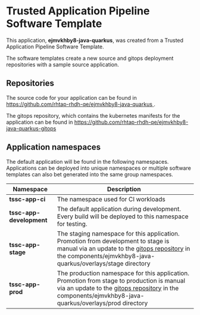 # Trusted Application Pipeline Software Template

This application, **ejmvkhby8-java-quarkus**, was created from a Trusted Application Pipeline Software Template.

The software templates create a new source and gitops deployment repositories with a sample source application. 

## Repositories

The source code for your application can be found in [https://github.com/rhtap-rhdh-qe/ejmvkhby8-java-quarkus ](https://github.com/rhtap-rhdh-qe/ejmvkhby8-java-quarkus ).
 
The gitops repository, which contains the kubernetes manifests for the application can be found in 
[https://github.com/rhtap-rhdh-qe/ejmvkhby8-java-quarkus-gitops ](https://github.com/rhtap-rhdh-qe/ejmvkhby8-java-quarkus-gitops ) 

## Application namespaces 

The default application will be found in the following namespaces. Applications can be deployed into unique namespaces or multiple software templates can also bet generated into the same group namespaces.  

|  Namespace   |  Description   |  
| -------- | -------- |
| **tssc-app-ci** | The namespace used for CI workloads |
| **tssc-app-development** | The default application during development. Every build will be deployed to this namespace for testing. |
| **tssc-app-stage** | The staging namespace for this application. Promotion from development to stage is manual via an update to the [gitops repository](https://github.com/rhtap-rhdh-qe/ejmvkhby8-java-quarkus-gitops ) in the components/ejmvkhby8-java-quarkus/overlays/stage directory |
| **tssc-app-prod** | The production namespace for this application. Promotion from stage to production is manual via an update to the [gitops repository](https://github.com/rhtap-rhdh-qe/ejmvkhby8-java-quarkus-gitops ) in the components/ejmvkhby8-java-quarkus/overlays/prod directory |